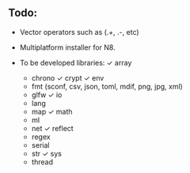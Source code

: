 Todo:
---

- Vector operators such as (.+, .-, etc)
- Multiplatform installer for N8.

- To be developed libraries:
    ✓ array
    * chrono
    ✓ crypt
    ✓ env
    * fmt (sconf, csv, json, toml, mdif, png, jpg, xml)
    * glfw
    ✓ io
    * lang
    * map
    ✓ math
    * ml
    * net
    ✓ reflect
    * regex
    * serial
    * str
    ✓ sys
    * thread
